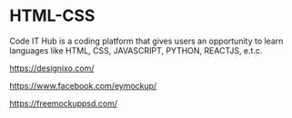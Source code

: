 # HTML-CSS
Code IT Hub is a coding platform that gives users an opportunity to learn languages like HTML, CSS, JAVASCRIPT, PYTHON, REACTJS, e.t.c.
 
https://designixo.com/

https://www.facebook.com/eymockup/

https://freemockuppsd.com/

